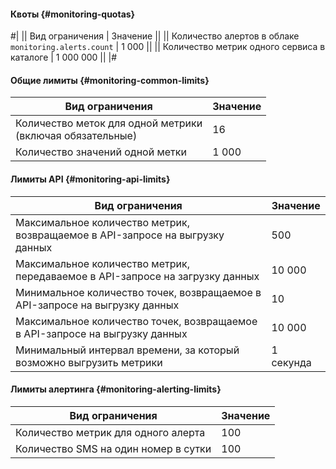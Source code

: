 #### Квоты {#monitoring-quotas}

#|
|| Вид ограничения | Значение ||
|| Количество алертов в облаке
`monitoring.alerts.count` | 1 000 ||
|| Количество метрик одного сервиса в каталоге | 1 000 000 ||
|#

#### Общие лимиты {#monitoring-common-limits}
Вид ограничения | Значение
----- | -----
Количество меток для одной метрики<br/>(включая обязательные) | 16
Количество значений одной метки | 1 000

#### Лимиты API {#monitoring-api-limits}
Вид ограничения | Значение
----- | -----
Максимальное количество метрик, возвращаемое в API-запросе на выгрузку данных | 500
Максимальное количество метрик, передаваемое в API-запросе на загрузку данных | 10 000
Минимальное количество точек, возвращаемое в API-запросе на выгрузку данных | 10
Максимальное количество точек, возвращаемое в API-запросе на выгрузку данных | 10 000
Минимальный интервал времени, за который возможно выгрузить метрики | 1 секунда

#### Лимиты алертинга {#monitoring-alerting-limits}
Вид ограничения | Значение
----- | -----
Количество метрик для одного алерта | 100
Количество SMS на один номер в сутки | 100